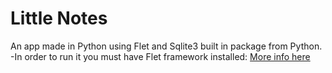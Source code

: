 # Little Notes
An app made in Python using Flet and Sqlite3 built in package from Python.
-In order to run it you must have Flet framework installed: [More info here](https://flet.dev/)
